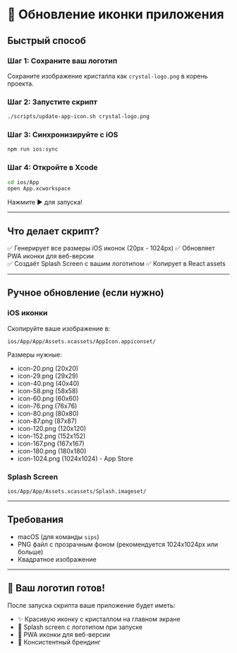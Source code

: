 # 🎨 Обновление иконки приложения

## Быстрый способ

### Шаг 1: Сохраните ваш логотип
Сохраните изображение кристалла как `crystal-logo.png` в корень проекта.

### Шаг 2: Запустите скрипт
```bash
./scripts/update-app-icon.sh crystal-logo.png
```

### Шаг 3: Синхронизируйте с iOS
```bash
npm run ios:sync
```

### Шаг 4: Откройте в Xcode
```bash
cd ios/App
open App.xcworkspace
```

Нажмите ▶️ для запуска!

---

## Что делает скрипт?

✅ Генерирует все размеры iOS иконок (20px - 1024px)
✅ Обновляет PWA иконки для веб-версии  
✅ Создаёт Splash Screen с вашим логотипом
✅ Копирует в React assets

---

## Ручное обновление (если нужно)

### iOS иконки
Скопируйте ваше изображение в:
```
ios/App/App/Assets.xcassets/AppIcon.appiconset/
```

Размеры нужные:
- icon-20.png (20x20)
- icon-29.png (29x29)
- icon-40.png (40x40)
- icon-58.png (58x58)
- icon-60.png (60x60)
- icon-76.png (76x76)
- icon-80.png (80x80)
- icon-87.png (87x87)
- icon-120.png (120x120)
- icon-152.png (152x152)
- icon-167.png (167x167)
- icon-180.png (180x180)
- icon-1024.png (1024x1024) - App Store

### Splash Screen
```
ios/App/App/Assets.xcassets/Splash.imageset/
```

---

## Требования

- macOS (для команды `sips`)
- PNG файл с прозрачным фоном (рекомендуется 1024x1024px или больше)
- Квадратное изображение

---

## 🎯 Ваш логотип готов!

После запуска скрипта ваше приложение будет иметь:
- ✨ Красивую иконку с кристаллом на главном экране
- 🌟 Splash screen с логотипом при запуске
- 📱 PWA иконки для веб-версии
- 🎨 Консистентный брендинг

